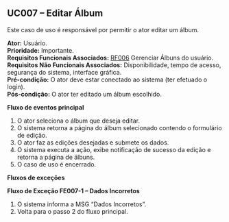 ## UC007 – Editar Álbum ##
Este caso de uso é responsável por permitir o ator editar um álbum.

**Ator:** Usuário.<br>
<b>Prioridade:</b> Importante.<br>
<b>Requisitos Funcionais Associados:</b> <a href='RF006.md'>RF006</a> Gerenciar Álbuns do usuário.<br>
<b>Requisitos Não Funcionais Associados:</b> Disponibilidade, tempo de acesso, segurança do sistema, interface gráfica.<br>
<b>Pré-condição:</b> O ator deve estar conectado ao sistema (ter efetuado o login).<br>
<b>Pós-condição:</b> O ator ter editado um álbum escolhido.<br>

<b>Fluxo de eventos principal</b>
<ol><li>O ator seleciona o álbum que deseja editar.<br>
</li><li>O sistema retorna a página do álbum selecionado contendo o formulário de edição.<br>
</li><li>O ator faz as edições desejadas e submete os dados.<br>
</li><li>O sistema executa a ação, exibe notificação de sucesso da edição e retorna a página de álbuns.<br>
</li><li>O caso de uso é encerrado.</li></ol>

<b>Fluxos de exceções</b><br>

<b>Fluxo de Exceção FE007-1 – Dados Incorretos</b>
<ol><li>O sistema informa a MSG “Dados Incorretos”.<br>
</li><li>Volta para o passo 2 do fluxo principal.